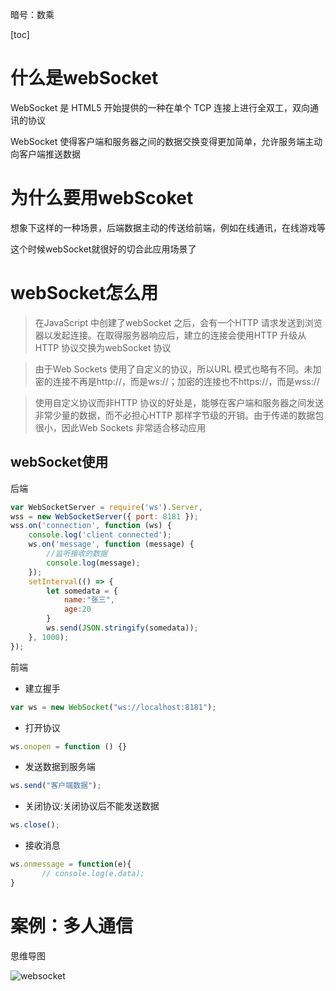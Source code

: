 暗号：数乘

[toc]

# 什么是webSocket

WebSocket 是 HTML5 开始提供的一种在单个 TCP 连接上进行全双工，双向通讯的协议

WebSocket 使得客户端和服务器之间的数据交换变得更加简单，允许服务端主动向客户端推送数据

# 为什么要用webScoket

想象下这样的一种场景，后端数据主动的传送给前端，例如在线通讯，在线游戏等

这个时候webSocket就很好的切合此应用场景了

# webSocket怎么用

> 在JavaScript 中创建了webSocket 之后，会有一个HTTP 请求发送到浏览器以发起连接。在取得服务器响应后，建立的连接会使用HTTP 升级从HTTP 协议交换为webSocket 协议

> 由于Web Sockets 使用了自定义的协议，所以URL 模式也略有不同。未加密的连接不再是http://，而是ws://；加密的连接也不https://，而是wss://

> 使用自定义协议而非HTTP 协议的好处是，能够在客户端和服务器之间发送非常少量的数据，而不必担心HTTP 那样字节级的开销。由于传递的数据包很小，因此Web Sockets 非常适合移动应用

## webSocket使用

后端

```js
var WebSocketServer = require('ws').Server,
wss = new WebSocketServer({ port: 8181 });
wss.on('connection', function (ws) {
    console.log('client connected');
    ws.on('message', function (message) {
      	//监听接收的数据
        console.log(message);
    });
  	setInterval(() => {
        let somedata = {
            name:"张三",
            age:20
        }
        ws.send(JSON.stringify(somedata));
    }, 1000);
});
```

前端

- 建立握手

```js
var ws = new WebSocket("ws://localhost:8181");
```

- 打开协议

```js
ws.onopen = function () {}
```

- 发送数据到服务端

```js
ws.send("客户端数据");
```

-  关闭协议:关闭协议后不能发送数据

```js
ws.close();
```

- 接收消息

```js
ws.onmessage = function(e){
       // console.log(e.data);
}
```

# 案例：多人通信

思维导图

![websocket](D:\前端学习\05.前端技术积累\04.net\websocket.png)